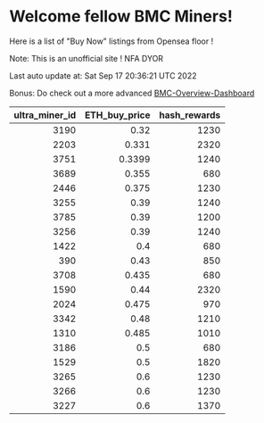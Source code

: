 # Welcome fellow BMC Miners!
Here is a list of "Buy Now" listings from Opensea floor !

Note: This is an unofficial site ! NFA DYOR

Last auto update at: Sat Sep 17 20:36:21 UTC 2022

Bonus: Do check out a more advanced [BMC-Overview-Dashboard](https://dune.com/defifunk/BMC-Overview-Dashboard)


|   ultra_miner_id |   ETH_buy_price |   hash_rewards |
|-----------------:|----------------:|---------------:|
|             3190 |          0.32   |           1230 |
|             2203 |          0.331  |           2320 |
|             3751 |          0.3399 |           1240 |
|             3689 |          0.355  |            680 |
|             2446 |          0.375  |           1230 |
|             3255 |          0.39   |           1240 |
|             3785 |          0.39   |           1200 |
|             3256 |          0.39   |           1240 |
|             1422 |          0.4    |            680 |
|              390 |          0.43   |            850 |
|             3708 |          0.435  |            680 |
|             1590 |          0.44   |           2320 |
|             2024 |          0.475  |            970 |
|             3342 |          0.48   |           1210 |
|             1310 |          0.485  |           1010 |
|             3186 |          0.5    |            680 |
|             1529 |          0.5    |           1820 |
|             3265 |          0.6    |           1230 |
|             3266 |          0.6    |           1230 |
|             3227 |          0.6    |           1370 |